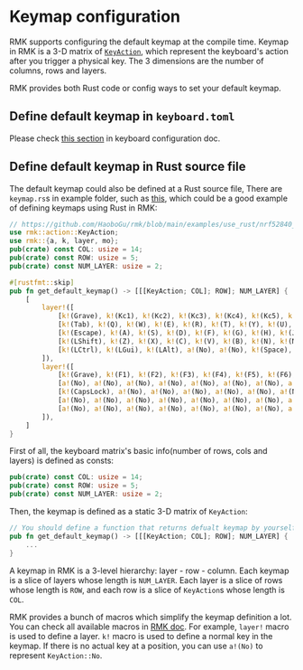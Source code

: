 # Keymap configuration

RMK supports configuring the default keymap at the compile time. Keymap in RMK is a 3-D matrix of [`KeyAction`](https://docs.rs/rmk/latest/rmk/action/enum.KeyAction.html), which represent the keyboard's action after you trigger a physical key. The 3 dimensions are the number of columns, rows and layers.

RMK provides both Rust code or config ways to set your default keymap.

## Define default keymap in `keyboard.toml`

Please check [this section](keyboard_configuration.md#layout) in keyboard configuration doc.

## Define default keymap in Rust source file

The default keymap could also be defined at a Rust source file, There are `keymap.rs`s in example folder, such as [this](https://github.com/HaoboGu/rmk/blob/main/examples/use_rust/nrf52840_ble/src/keymap.rs), which could be a good example of defining keymaps using Rust in RMK:

```rust
// https://github.com/HaoboGu/rmk/blob/main/examples/use_rust/nrf52840_ble/src/keymap.rs
use rmk::action::KeyAction;
use rmk::{a, k, layer, mo};
pub(crate) const COL: usize = 14;
pub(crate) const ROW: usize = 5;
pub(crate) const NUM_LAYER: usize = 2;

#[rustfmt::skip]
pub fn get_default_keymap() -> [[[KeyAction; COL]; ROW]; NUM_LAYER] {
    [
        layer!([
            [k!(Grave), k!(Kc1), k!(Kc2), k!(Kc3), k!(Kc4), k!(Kc5), k!(Kc6), k!(Kc7), k!(Kc8), k!(Kc9), k!(Kc0), k!(Minus), k!(Equal), k!(Backspace)],
            [k!(Tab), k!(Q), k!(W), k!(E), k!(R), k!(T), k!(Y), k!(U), k!(I), k!(O), k!(P), k!(LeftBracket), k!(RightBracket), k!(Backslash)],
            [k!(Escape), k!(A), k!(S), k!(D), k!(F), k!(G), k!(H), k!(J), k!(K), k!(L), k!(Semicolon), k!(Quote), a!(No), k!(Enter)],
            [k!(LShift), k!(Z), k!(X), k!(C), k!(V), k!(B), k!(N), k!(M), k!(Comma), k!(Dot), k!(Slash), a!(No), a!(No), k!(RShift)],
            [k!(LCtrl), k!(LGui), k!(LAlt), a!(No), a!(No), k!(Space), a!(No), a!(No), a!(No), mo!(1), k!(RAlt), a!(No), k!(RGui), k!(RCtrl)]
        ]),
        layer!([
            [k!(Grave), k!(F1), k!(F2), k!(F3), k!(F4), k!(F5), k!(F6), k!(F7), k!(F8), k!(F9), k!(F10), k!(F11), k!(F12), k!(Delete)],
            [a!(No), a!(No), a!(No), a!(No), a!(No), a!(No), a!(No), a!(No), a!(No), a!(No), a!(No), a!(No), a!(No), a!(No)],
            [k!(CapsLock), a!(No), a!(No), a!(No), a!(No), a!(No), a!(No), a!(No), a!(No), a!(No), a!(No), a!(No), a!(No), a!(No)],
            [a!(No), a!(No), a!(No), a!(No), a!(No), a!(No), a!(No), a!(No), a!(No), a!(No), a!(No), a!(No), a!(No), k!(UP)],
            [a!(No), a!(No), a!(No), a!(No), a!(No), a!(No), a!(No), a!(No), a!(No), a!(No), k!(Left), a!(No), k!(Down), k!(Right)]
        ]),
    ]
}

```

First of all, the keyboard matrix's basic info(number of rows, cols and layers) is defined as consts:

```rust
pub(crate) const COL: usize = 14;
pub(crate) const ROW: usize = 5;
pub(crate) const NUM_LAYER: usize = 2;
```

Then, the keymap is defined as a static 3-D matrix of `KeyAction`: 

```rust
// You should define a function that returns defualt keymap by yourself
pub fn get_default_keymap() -> [[[KeyAction; COL]; ROW]; NUM_LAYER] {
    ...
}
```

A keymap in RMK is a 3-level hierarchy: layer - row - column. Each keymap is a slice of layers whose length is `NUM_LAYER`. Each layer is a slice of rows whose length is `ROW`, and each row is a slice of `KeyAction`s whose length is `COL`.

RMK provides a bunch of macros which simplify the keymap definition a lot. You can check all available macros in [RMK doc](https://docs.rs/rmk/latest/rmk/index.html#macros). For example, `layer!` macro is used to define a layer. `k!` macro is used to define a normal key in the keymap. If there is no actual key at a position, you can use `a!(No)` to represent `KeyAction::No`.
